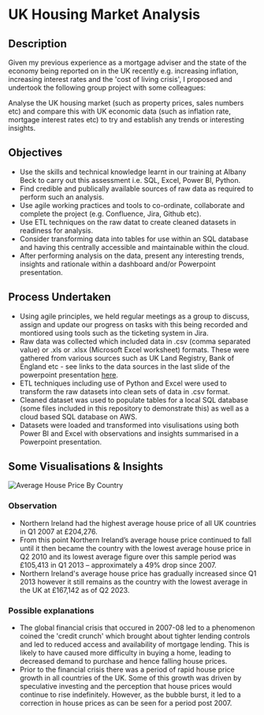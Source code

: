 # UK Housing Market Analysis

## Description
Given my previous experience as a mortgage adviser and the state of the economy being reported on in the UK recently e.g. increasing inflation, increasing interest rates and the 'cost of living crisis', I proposed and undertook the following group project with some colleagues:

Analyse the UK housing market (such as property prices, sales numbers etc) and compare this with UK economic data (such as inflation rate, mortgage interest rates etc) to try and establish any trends or interesting insights.

## Objectives
- Use the skills and technical knowledge learnt in our training at Albany Beck to carry out this assessment i.e. SQL, Excel, Power BI, Python.
- Find credible and publically available sources of raw data as required to perform such an analysis.
- Use agile working practices and tools to co-ordinate, collaborate and complete the project (e.g. Confluence, Jira, Github etc).
- Use ETL techniques on the raw datat to create cleaned datasets in readiness for analysis.
- Consider transforming data into tables for use within an SQL database and having this centrally accessible and maintainable within the cloud.
- After performing analysis on the data, present any interesting trends, insights and rationale within a dashboard and/or Powerpoint presentation.

## Process Undertaken
- Using agile principles, we held regular meetings as a group to discuss, assign and update our progress on tasks with this being recorded and montiored using tools such as the ticketing system in Jira.
- Raw data was collected which included data in .csv (comma separated value) or .xls or .xlsx (Microsoft Excel worksheet) formats. These were gathered from various sources such as UK Land Registry, Bank of England etc - see links to the data sources in the last slide of the powerpoint presentation <a href="https://github.com/davidip86/UK_Housing_Market_Analysis/blob/main/Presentation%20-%20UK%20Housing%20Market.pptx">here</a>.
- ETL techniques including use of Python and Excel were used to transform the raw datasets into clean sets of data in .csv format.
- Cleaned dataset was used to populate tables for a local SQL database (some files included in this repository to demonstrate this) as well as a cloud based SQL database on AWS.
- Datasets were loaded and transformed into visulisations using both Power BI and Excel with observations and insights summarised in a Powerpoint presentation.

## Some Visualisations & Insights
![Average House Price By Country](https://github.com/davidip86/UK_Housing_Market_Analysis/assets/136905010/e2da7b2a-268f-404a-ae61-700d921315ef)

### Observation
- Northern Ireland had the highest average house price of all UK countries in Q1 2007 at £204,276.
- From this point Northern Ireland’s average house price continued to fall until it then became the country with the lowest average house price in Q2 2010 and its lowest average figure over this sample period was £105,413 in Q1 2013 – approximately a 49% drop since 2007.
- Northern Ireland's average house price has gradually increased since Q1 2013 however it still remains as the country with the lowest average in the UK at £167,142 as of Q2 2023.

### Possible explanations
- The global financial crisis that occured in 2007-08 led to a phenomenon coined the 'credit crunch' which brought about tighter lending controls and led to reduced access and availability of mortgage lending. This is likely to have caused more difficulty in buying a home, leading to decreased demand to purchase and hence falling house prices.
- Prior to the financial crisis there was a period of rapid house price growth in all countries of the UK. Some of this growth was driven by speculative investing and the perception that house prices would continue to rise indefinitely. However, as the bubble burst, it led to a correction in house prices as can be seen for a period post 2007.

  
